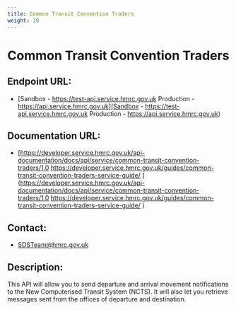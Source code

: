 ```yaml
---
title: Common Transit Convention Traders
weight: 10
---
```


# Common Transit Convention Traders

## Endpoint URL:
 - [Sandbox - https://test-api.service.hmrc.gov.uk 
Production - https://api.service.hmrc.gov.uk](Sandbox - https://test-api.service.hmrc.gov.uk 
Production - https://api.service.hmrc.gov.uk)

## Documentation URL:
 - [https://developer.service.hmrc.gov.uk/api-documentation/docs/api/service/common-transit-convention-traders/1.0 
https://developer.service.hmrc.gov.uk/guides/common-transit-convention-traders-service-guide/ ](https://developer.service.hmrc.gov.uk/api-documentation/docs/api/service/common-transit-convention-traders/1.0 
https://developer.service.hmrc.gov.uk/guides/common-transit-convention-traders-service-guide/ )

## Contact:
 - [SDSTeam@hmrc.gov.uk](mailto:SDSTeam@hmrc.gov.uk)

## Description:
This API will allow you to send departure and arrival movement notifications to the New Computerised Transit System (NCTS). It will also let you retrieve messages sent from the offices of departure and destination.

